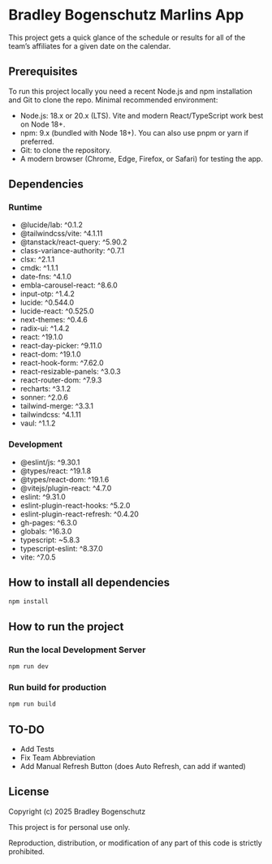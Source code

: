 # Bradley Bogenschutz Marlins App
This project gets a quick glance of the schedule or results for all of the team’s affiliates for a given date on the calendar.

## Prerequisites 
To run this project locally you need a recent Node.js and npm installation and Git to clone the repo. Minimal recommended environment:

- Node.js: 18.x or 20.x (LTS). Vite and modern React/TypeScript work best on Node 18+.
- npm: 9.x (bundled with Node 18+). You can also use pnpm or yarn if preferred.
- Git: to clone the repository.
- A modern browser (Chrome, Edge, Firefox, or Safari) for testing the app.

## Dependencies 
### Runtime
- @lucide/lab: ^0.1.2
- @tailwindcss/vite: ^4.1.11
- @tanstack/react-query: ^5.90.2
- class-variance-authority: ^0.7.1
- clsx: ^2.1.1
- cmdk: ^1.1.1
- date-fns: ^4.1.0
- embla-carousel-react: ^8.6.0
- input-otp: ^1.4.2
- lucide: ^0.544.0
- lucide-react: ^0.525.0
- next-themes: ^0.4.6
- radix-ui: ^1.4.2
- react: ^19.1.0
- react-day-picker: ^9.11.0
- react-dom: ^19.1.0
- react-hook-form: ^7.62.0
- react-resizable-panels: ^3.0.3
- react-router-dom: ^7.9.3
- recharts: ^3.1.2
- sonner: ^2.0.6
- tailwind-merge: ^3.3.1
- tailwindcss: ^4.1.11
- vaul: ^1.1.2

### Development
- @eslint/js: ^9.30.1
- @types/react: ^19.1.8
- @types/react-dom: ^19.1.6
- @vitejs/plugin-react: ^4.7.0
- eslint: ^9.31.0
- eslint-plugin-react-hooks: ^5.2.0
- eslint-plugin-react-refresh: ^0.4.20
- gh-pages: ^6.3.0
- globals: ^16.3.0
- typescript: ~5.8.3
- typescript-eslint: ^8.37.0
- vite: ^7.0.5

## How to install all dependencies 
```powershell
npm install
```

## How to run the project
### Run the local Development Server
```powershell
npm run dev
```

### Run build for production
```powershell
npm run build
```

## TO-DO
- Add Tests
- Fix Team Abbreviation
- Add Manual Refresh Button (does Auto Refresh, can add if wanted)

## License
Copyright (c) 2025 Bradley Bogenschutz

This project is for personal use only.  

Reproduction, distribution, or modification of any part of this code is strictly prohibited.

